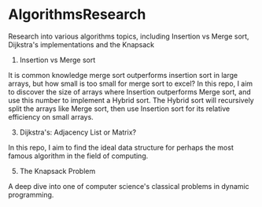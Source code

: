 # AlgorithmsResearch
Research into various algorithms topics, including Insertion vs Merge sort, Dijkstra's implementations and the Knapsack


1. Insertion vs Merge sort
   
It is common knowledge merge sort outperforms insertion sort in large arrays, but how small is too small for merge sort to excel?
In this repo, I aim to discover the size of arrays where Insertion outperforms Merge sort, and use this number to implement a Hybrid sort.
The Hybrid sort will recursively split the arrays like Merge sort, then use Insertion sort for its relative efficiency on small arrays.


3. Dijkstra's: Adjacency List or Matrix?

In this repo, I aim to find the ideal data structure for perhaps the most famous algorithm in the field of computing.


5. The Knapsack Problem

A deep dive into one of computer science's classical problems in dynamic programming.
   
